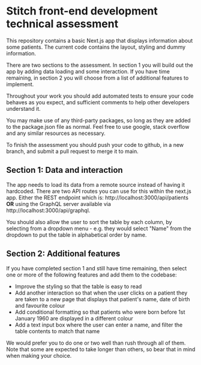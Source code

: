 # Stitch front-end development technical assessment

This repository contains a basic Next.js app that displays information about some patients. The current code contains the layout, styling and dummy information.

There are two sections to the assessment. In section 1 you will build out the app by adding data loading and some interaction. If you have time remaining, in section 2 you will choose from a list of additional features to implement.

Throughout your work you should add automated tests to ensure your code behaves as you expect, and sufficient comments to help other developers understand it.

You may make use of any third-party packages, so long as they are added to the package.json file as normal. Feel free to use google, stack overflow and any similar resources as necessary.

To finish the assessment you should push your code to github, in a new branch, and submit a pull request to merge it to main.

## Section 1: Data and interaction

The app needs to load its data from a remote source instead of having it hardcoded. There are two API routes you can use for this within the next.js app. Either the REST endpoint which is: http://localhost:3000/api/patients **OR** using the GraphQL server available via http://localhost:3000/api/graphql. 

You should also allow the user to sort the table by each column, by selecting from a dropdown menu - e.g. they would select "Name" from the dropdown to put the table in alphabetical order by name.

## Section 2: Additional features

If you have completed section 1 and still have time remaining, then select one or more of the following features and add them to the codebase:

* Improve the styling so that the table is easy to read
* Add another interaction so that when the user clicks on a patient they are taken to a new page that displays that patient's name, date of birth and favourite colour
* Add conditional formatting so that patients who were born before 1st January 1960 are displayed in a different colour
* Add a text input box where the user can enter a name, and filter the table contents to match that name

We would prefer you to do one or two well than rush through all of them. Note that some are expected to take longer than others, so bear that in mind when making your choice.
